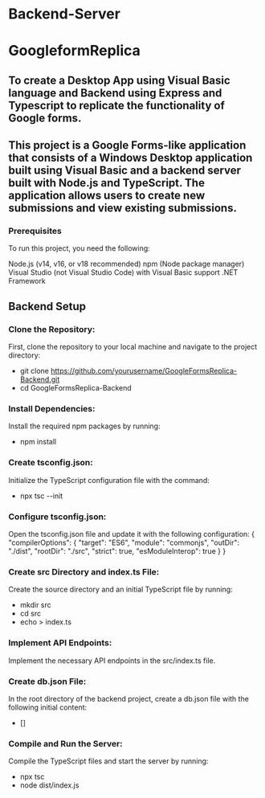 # Backend-Server
# GoogleformReplica
## To create a Desktop App using Visual Basic language and Backend using Express and Typescript to replicate the functionality of Google forms.
## This project is a Google Forms-like application that consists of a Windows Desktop application built using Visual Basic and a backend server built with Node.js and TypeScript. The application allows users to create new submissions and view existing submissions.
### Prerequisites
To run this project, you need the following:

Node.js (v14, v16, or v18 recommended)
npm (Node package manager)
Visual Studio (not Visual Studio Code) with Visual Basic support
.NET Framework
## Backend Setup
### Clone the Repository:
First, clone the repository to your local machine and navigate to the project directory:
- git clone https://github.com/yourusername/GoogleFormsReplica-Backend.git
- cd GoogleFormsReplica-Backend
### Install Dependencies:
Install the required npm packages by running:
- npm install
### Create tsconfig.json:
Initialize the TypeScript configuration file with the command:
- npx tsc --init
### Configure tsconfig.json:
Open the tsconfig.json file and update it with the following configuration:
{
  "compilerOptions": {
    "target": "ES6",
    "module": "commonjs",
    "outDir": "./dist",
    "rootDir": "./src",
    "strict": true,
    "esModuleInterop": true
  }
}
### Create src Directory and index.ts File:
Create the source directory and an initial TypeScript file by running:
- mkdir src
- cd src
- echo > index.ts
### Implement API Endpoints:
Implement the necessary API endpoints in the src/index.ts file.
### Create db.json File:
In the root directory of the backend project, create a db.json file with the following initial content:
- []
### Compile and Run the Server:
Compile the TypeScript files and start the server by running:
- npx tsc
- node dist/index.js
